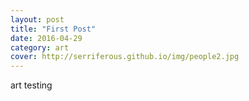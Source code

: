 ```yaml
---
layout: post
title: "First Post"
date: 2016-04-29
category: art
cover: http://serriferous.github.io/img/people2.jpg
---
```



art testing
